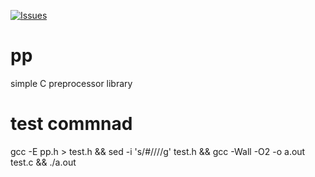 [![Issues](https://img.shields.io/github/issues/slchen/pp.svg)](https://github.com/slchen/pp/issues)

# pp
simple C preprocessor  library

# test commnad
gcc -E pp.h > test.h && sed -i 's/#/\/\//g' test.h && gcc -Wall -O2 -o a.out test.c && ./a.out
